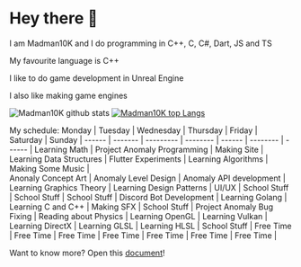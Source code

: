 # Hey there :wave: 
I am Madman10K and I do programming in C++, C, C#, Dart, JS and TS

My favourite language is C++

I like to do game development in Unreal Engine

I also like making game engines 

![Madman10K github stats](https://github-readme-stats.vercel.app/api?username=Madman10K&theme=light&include_all_commits=true&show_icons=true&hide_border=true&count_private=true)
[![Madman10K top Langs](https://github-readme-stats.vercel.app/api/top-langs/?username=Madman10K&layout=compact&theme=light&show_icons=true&hide_border=true&count_private=true)](https://github.com/anuraghazra/github-readme-stats)

My schedule:
Monday | Tuesday | Wednesday | Thursday | Friday | Saturday | Sunday |
------ | ------- | --------- | -------- | ------ | -------- | ------ |
Learning Math | Project Anomaly Programming | Making Site | Learning Data Structures | Flutter Experiments | Learning Algorithms | Making Some Music |  
Anonaly Concept Art | Anomaly Level Design | Anomaly API development | Learning Graphics Theory | Learning Design Patterns | UI/UX | School Stuff |
School Stuff | School Stuff | Discord Bot Development | Learning Golang | Learning C and C++ | Making SFX | School Stuff | Project Anomaly Bug Fixing |
Reading about Physics | Learning OpenGL | Learning Vulkan | Learning DirectX | Learning GLSL | Learning HLSL | School Stuff | 
Free Time | Free Time | Free Time | Free Time | Free Time | Free Time | Free Time |

Want to know more? Open this [document](https://github.com/Madman10K/Madman10K/blob/master/ReadmeLonger.md)!

